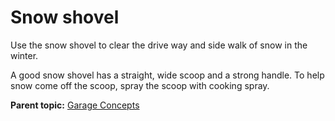 # Snow shovel 

Use the snow shovel to clear the drive way and side walk of snow in the winter.

A good snow shovel has a straight, wide scoop and a strong handle. To help snow come off the scoop, spray the scoop with cooking spray.

**Parent topic:** [Garage Concepts](../concepts/garageconceptsoverview.md)

